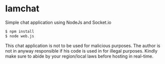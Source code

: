 Iamchat
========

Simple chat application using NodeJs and Socket.io

```sh
$ npm install
$ node web.js
```
This chat application is not to be used for malicious purposes. The author is not in anyway responsible if his code is used in for illegal purposes. Kindly make sure to abide by your region/local laws before hosting in real-time.
 
